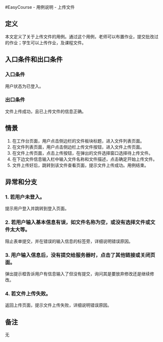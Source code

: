 #EasyCourse - 用例说明 - 上传文件

## 定义
本文定义了关于上传文件的用例。通过这个用例，老师可以布置作业，提交批改过的作业；学生可以上传作业，及课程文件。
## 入口条件和出口条件
### 入口条件
用户状态为已登入。
### 出口条件
文件上传成功，且已上传文件的信息正确。
## 情景
1. 在工作台页面，用户点击侧边栏的文件板块标题，进入文件列表页面。
2. 在文件列表页面，用户点击侧边栏上传文件按钮，进入文件上传页面。
3. 在文件上传页面，点击上传按钮，在弹出的文件选择窗口选择待上传文件。
4. 在下边文件信息输入栏中输入文件名称和文件描述，点击确定开始上传文件。
5. 文件上传好后，跳转到该文件查看页面，提示文件上传成功。用例结束。

## 异常和分支
### 1. 若用户未登入。
提示用户登入并跳转到登入页面。
### 2. 若用户输入基本信息有误，如文件名称为空，或没有选择文件或文件太大等。
阻止表单提交，并在错误的输入信息的标签旁，详细说明错误原因。
### 3. 用户输入信息后，没有提交给服务器时，点击了其他链接或关闭页面。
弹出提示框告诉用户有信息输入了但没有提交，询问其是要放弃修改还是继续修改。
### 4. 若文件上传失败。
返回上传页面，提示文件上传失败，详细说明错误原因。
## 备注
无
